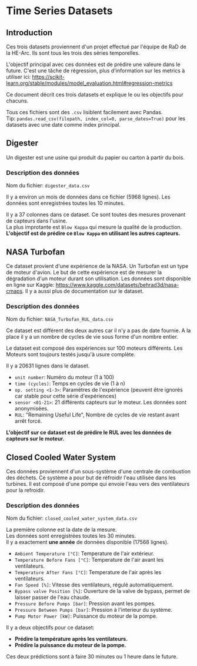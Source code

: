 # Time Series Datasets

## Introduction
Ces trois datasets proviennent d'un projet effectué par l'équipe de RaD de la HE-Arc. Ils sont tous les trois des séries temporelles.

L'objectif principal avec ces données est de prédire une valeure dans le future. C'est une tâche de régression, plus d'information sur les metrics à utiliser ici: https://scikit-learn.org/stable/modules/model_evaluation.html#regression-metrics 

Ce document décrit ces trois datasets et explique le ou les objectifs pour chacuns.

Tous ces fichiers sont des `.csv` lisiblent facilement avec Pandas.  
Tip: `pandas.read_csv(filepath, index_col=0, parse_dates=True)` pour les datasets avec une date comme index principal.

## Digester
Un digester est une usine qui produit du papier ou carton à partir du bois.

### Description des données
Nom du fichier: `digester_data.csv`

Il y a environ un mois de données dans ce fichier (5968 lignes). 
Les données sont enregistrées toutes les 10 minutes.

Il y a 37 colonnes dans ce dataset. Ce sont toutes des mesures provenant de capteurs dans l'usine.  
La plus improtante est `Blow Kappa` qui mesure la qualité de la production.  
**L'objectif est de prédire ce `Blow Kappa` en utilisant les autres capteurs.**  


## NASA Turbofan
Ce dataset provient d'une expérience de la NASA. Un Turbofan est un type de moteur d'avion.
Le but de cette expérience est de mesurer la dégradation d'un moteur durant son utilisation.
Les données sont disponible en ligne sur Kaggle: https://www.kaggle.com/datasets/behrad3d/nasa-cmaps. Il y a aussi plus de documentation sur le dataset.

### Description des données
Nom du fichier: `NASA_Turbofan_RUL_data.csv`

Ce dataset est différent des deux autres car il n'y a pas de date fournie. A la place il y a un nombre de cycles de vie sous forme d'un nombre entier.

Le dataset est composé des expériences sur 100 moteurs différents. Les Moteurs sont toujours testés jusqu'à usure complète.

Il y a 20631 lignes dans le dataset.

* `unit number`: Numéro du moteur (1 à 100)
* `time (cycles)`: Temps en cycles de vie (1 à n)
* `op. setting <1-3>`: Paramètres de l'expérience (peuvent être ignorés car stable pour cette série d'expériences)
* `sensor <01-21>`: 21 différents capteurs sur le moteur. Les données sont anonymisées.
* `RUL`: "Remaining Useful Life", Nombre de cycles de vie restant avant arrêt forcé.

**L'objectif sur ce dataset est de prédire le RUL avec les données de capteurs sur le moteur.**


## Closed Cooled Water System
Ces données proviennent d'un sous-système d'une centrale de combustion des déchets.
Ce système a pour but de réfroidir l'eau utilisée dans les turbines.
Il est composé d'une pompe qui envoie l'eau vers des ventilateurs pour la refroidir.

### Description des données
Nom du fichier: `closed_cooled_water_system_data.csv`

La première colonne est la date de la mesure.  
Les données sont enregistrées toutes les 30 minutes.  
Il y a exactement **une année** de données disponible (17568 lignes).  

* `Ambient Temperature [°C]`: Temperature de l'air extérieur.
* `Temperature Before Fans [°C]`: Temperature de l'air avant les ventilateurs.
* `Temperature After Fans [°C]`: Temperature de l'air après les ventilateurs.
* `Fan Speed [%]`: Vitesse des ventilateurs, régulé automatiquement.
* `Bypass valve Position [%]`: Ouverture de la valve de bypass, permet de laisser passer de l'eau chaude.
* `Pressure Before Pumps [bar]`: Pression avant les pompes.
* `Pressure Between Pumps [bar]`: Pression à l'interieur du système.
* `Pump Motor Power [kW]`: Puissance du moteur de la pompe.

Il y a deux objectifs pour ce dataset:

* **Prédire la température après les ventilateurs.**
* **Prédire la puissance du moteur de la pompe.**

Ces deux prédictions sont à faire 30 minutes ou 1 heure dans le future.
